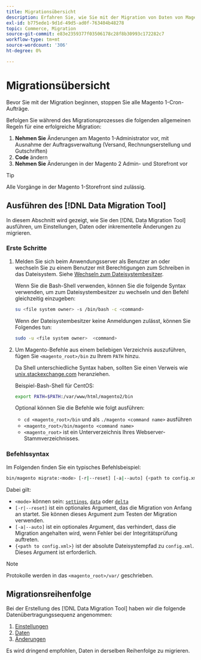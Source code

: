 ```yaml
---
title: Migrationsübersicht
description: Erfahren Sie, wie Sie mit der Migration von Daten von Magento 1 auf Magento 2 mit dem  [!DNL Data Migration Tool] beginnen.
exl-id: b775ede1-9d1d-49d5-ad0f-763404b48278
topic: Commerce, Migration
source-git-commit: e83e2359377f03506178c28f8b30993c172282c7
workflow-type: tm+mt
source-wordcount: '306'
ht-degree: 0%

---
```


# Migrationsübersicht

Bevor Sie mit der Migration beginnen, stoppen Sie alle Magento 1-Cron-Aufträge.

Befolgen Sie während des Migrationsprozesses die folgenden allgemeinen Regeln für eine erfolgreiche Migration:

1. **Nehmen Sie** Änderungen am Magento 1-Administrator vor, mit Ausnahme der Auftragsverwaltung (Versand, Rechnungserstellung und Gutschriften)
1. **Code** ändern
1. **Nehmen Sie** Änderungen in der Magento 2 Admin- und Storefront vor

>[!TIP]
>
>Alle Vorgänge in der Magento 1-Storefront sind zulässig.

## Ausführen des [!DNL Data Migration Tool]

In diesem Abschnitt wird gezeigt, wie Sie den [!DNL Data Migration Tool] ausführen, um Einstellungen, Daten oder inkrementelle Änderungen zu migrieren.

### Erste Schritte

1. Melden Sie sich beim Anwendungsserver als Benutzer an oder wechseln Sie zu einem Benutzer mit Berechtigungen zum Schreiben in das Dateisystem. Siehe [Wechseln zum Dateisystembesitzer](../../../installation/prerequisites/file-system/overview.md).

   Wenn Sie die Bash-Shell verwenden, können Sie die folgende Syntax verwenden, um zum Dateisystembesitzer zu wechseln und den Befehl gleichzeitig einzugeben:

   ```bash
   su <file system owner> -s /bin/bash -c <command>
   ```

   Wenn der Dateisystembesitzer keine Anmeldungen zulässt, können Sie Folgendes tun:

   ```bash
   sudo -u <file system owner>  <command>
   ```

1. Um Magento-Befehle aus einem beliebigen Verzeichnis auszuführen, fügen Sie `<magento_root>/bin` zu Ihrem `PATH` hinzu.

   Da Shell unterschiedliche Syntax haben, sollten Sie einen Verweis wie [unix.stackexchange.com](https://unix.stackexchange.com/questions/117467/how-to-permanently-set-environmental-variables) heranziehen.

   Beispiel-Bash-Shell für CentOS:

   ```bash
   export PATH=$PATH:/var/www/html/magento2/bin
   ```

   Optional können Sie die Befehle wie folgt ausführen:

   - `cd <magento_root>/bin` und als `./magento <command name>` ausführen
   - `<magento_root>/bin/magento <command name>`
   - `<magento_root>` ist ein Unterverzeichnis Ihres Webserver-Stammverzeichnisses.

### Befehlssyntax

Im Folgenden finden Sie ein typisches Befehlsbeispiel:

```bash
bin/magento migrate:<mode> [-r|--reset] [-a|--auto] {<path to config.xml>}
```

Dabei gilt:

- `<mode>` können sein: [`settings`](settings.md), [`data`](data.md) oder [`delta`](delta.md)
- `[-r|--reset]` ist ein optionales Argument, das die Migration von Anfang an startet. Sie können dieses Argument zum Testen der Migration verwenden.
- `[-a|--auto]` ist ein optionales Argument, das verhindert, dass die Migration angehalten wird, wenn Fehler bei der Integritätsprüfung auftreten.
- `{<path to config.xml>}` ist der absolute Dateisystempfad zu `config.xml`. Dieses Argument ist erforderlich.

>[!NOTE]
>
>Protokolle werden in das `<magento_root>/var/` geschrieben.


## Migrationsreihenfolge

Bei der Erstellung des [!DNL Data Migration Tool] haben wir die folgende Datenübertragungssequenz angenommen:

1. [Einstellungen](settings.md)
1. [Daten](data.md)
1. [Änderungen](delta.md)

Es wird dringend empfohlen, Daten in derselben Reihenfolge zu migrieren.
